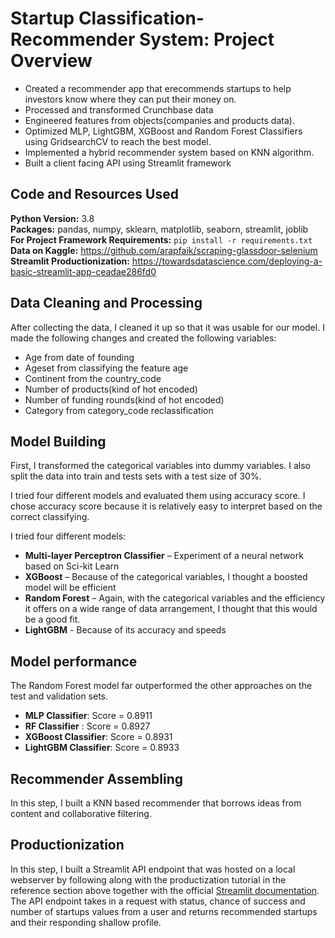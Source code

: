 # Startup Classification-Recommender System: Project Overview

* Created a recommender app that erecommends startups to help investors know where they can put their money on.
* Processed and transformed Crunchbase data
* Engineered features from objects(companies and products data).
* Optimized MLP, LightGBM, XGBoost and Random Forest Classifiers using GridsearchCV to reach the best model. 
* Implemented a hybrid recommender system based on KNN algorithm.
* Built a client facing API using Streamlit framework

## Code and Resources Used 
**Python Version:** 3.8  
**Packages:** pandas, numpy, sklearn, matplotlib, seaborn, streamlit, joblib  
**For Project Framework Requirements:**  ```pip install -r requirements.txt```  
**Data on Kaggle:** https://github.com/arapfaik/scraping-glassdoor-selenium   
**Streamlit Productionization:** https://towardsdatascience.com/deploying-a-basic-streamlit-app-ceadae286fd0

## Data Cleaning and Processing
After collecting the data, I cleaned it up so that it was usable for our model. I made the following changes and created the following variables:

*	Age from date of founding 
*	Ageset from classifying the feature age
*	Continent from the country_code 
*	Number of products(kind of hot encoded)
*	Number of funding rounds(kind of hot encoded) 
*	Category from category_code reclassification

## Model Building 

First, I transformed the categorical variables into dummy variables. I also split the data into train and tests sets with a test size of 30%.   

I tried four different models and evaluated them using accuracy score. I chose accuracy score because it is relatively easy to interpret based on the correct classifying.   

I tried four different models:
*	**Multi-layer Perceptron Classifier** – Experiment of a neural network based on Sci-kit Learn
*	**XGBoost** – Because of the categorical variables, I thought a boosted model will be efficient
*	**Random Forest** – Again, with the categorical variables and the efficiency it offers on a wide range of data arrangement, I thought that this would be a good fit.
*   **LightGBM** - Because of its accuracy and speeds

## Model performance

The Random Forest model far outperformed the other approaches on the test and validation sets.
*   **MLP Classifier**: Score = 0.8911
*	**RF Classifier** :  Score = 0.8927
*	**XGBoost Classifier**: Score = 0.8931
*	**LightGBM Classifier**: Score = 0.8933

## Recommender Assembling

In this step, I built a KNN based recommender that borrows ideas from content and collaborative filtering.
## Productionization

In this step, I built a Streamlit API endpoint that was hosted on a local webserver by following along with the productization tutorial in the reference section above together with the official [Streamlit documentation](https://docs.streamlit.io/en/stable/). The API endpoint takes in a request with status, chance of success and number of startups values from a user and returns recommended startups and their responding shallow profile.